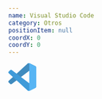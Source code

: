 ```yaml
---
name: Visual Studio Code
category: Otros
positionItem: null
coordX: 0
coordY: 0
---
```


<svg width="56" height="56" viewBox="0 0 56 56" fill="none">
    <path d="M54.0195 5.93206L42.4881 0.348058C41.8368 0.032713 41.1042 -0.0712537 40.3916 0.0505444C39.679 0.172342 39.0217 0.513883 38.5106 1.0279L0.760753 35.6442C-0.254518 36.5755 -0.253201 38.183 0.763387 39.1127L3.84695 41.9319C4.24978 42.3003 4.76808 42.5153 5.312 42.5396C5.85592 42.564 6.39117 42.3961 6.82495 42.0652L52.2844 7.38071C53.8095 6.21725 56 7.31118 56 9.23638V9.10174C56 8.43948 55.8141 7.79068 55.4638 7.22996C55.1134 6.66923 54.6128 6.21935 54.0195 5.93206Z" fill="#0065A9"/>
    <path d="M54.0194 50.0649L42.4879 55.6489C41.8367 55.9642 41.1041 56.0681 40.3915 55.9463C39.6789 55.8245 39.0216 55.483 38.5105 54.9691L0.760631 20.3528C-0.25464 19.4217 -0.253323 17.8139 0.763265 16.8844L3.84683 14.0651C4.24969 13.6967 4.768 13.4818 5.31192 13.4575C5.85584 13.4331 6.39107 13.601 6.82483 13.932L52.2842 48.6162C53.8093 49.7797 55.9999 48.6858 55.9999 46.7604V46.8952C55.9998 47.5575 55.814 48.2063 55.4636 48.767C55.1132 49.3277 54.6126 49.7776 54.0194 50.0649Z" fill="#007ACC"/>
    <path d="M42.4518 55.6533C41.8004 55.9684 41.0677 56.0722 40.3551 55.9503C39.6424 55.8284 38.9851 55.4868 38.4739 54.9728C39.7646 56.2707 41.9718 55.3514 41.9718 53.5153V2.48826C41.9718 0.652235 39.7646 -0.267102 38.4739 1.03101C38.985 0.516945 39.6424 0.175317 40.355 0.0533672C41.0676 -0.068583 41.8003 0.0351697 42.4518 0.350277L53.9812 5.92656C54.5749 6.21369 55.0759 6.66358 55.4265 7.22446C55.7771 7.78533 55.9631 8.43438 55.9631 9.09689V46.9071C55.9631 48.2591 55.1927 49.4917 53.9812 50.0775L42.4518 55.6533Z" fill="#1F9CF0"/>
    <path d="M39.6864 55.7573C40.1318 55.9319 40.608 56.0125 41.0857 55.994C41.5633 55.9756 42.032 55.8585 42.4627 55.65L53.9849 50.0737C54.5784 49.7864 55.0792 49.3365 55.4296 48.7756C55.7801 48.2148 55.966 47.5658 55.9659 46.9034V9.09335C55.966 8.43097 55.7801 7.78202 55.4297 7.22117C55.0793 6.66032 54.5786 6.21035 53.9852 5.92302L42.4625 0.346517C41.8115 0.031478 41.0791 -0.0722403 40.3669 0.0497172C39.6547 0.171675 38.9977 0.513277 38.487 1.02725L16.4289 21.2672L6.82046 13.932C6.38705 13.6011 5.85214 13.4332 5.30853 13.4575C4.76493 13.4818 4.24694 13.6968 3.84444 14.0651L0.762853 16.8844C-0.253296 17.8139 -0.254393 19.4217 0.76022 20.3527L9.09286 27.9984L0.76022 35.6438C-0.254393 36.575 -0.253296 38.1826 0.762853 39.1123L3.84444 41.9315C4.24692 42.2998 4.76489 42.5147 5.30849 42.5391C5.8521 42.5634 6.38703 42.3956 6.82046 42.0648L16.4289 34.7293L38.487 54.969C38.8281 55.3126 39.2366 55.581 39.6864 55.7573ZM41.983 15.2204L25.2457 27.9984L41.983 40.7759V15.2204Z" fill="url(#paint0_linear_114_322)" fill-opacity="0.25"/>
    <defs>
    <linearGradient id="paint0_linear_114_322" x1="2798.29" y1="0" x2="2798.29" y2="5599.66" gradientUnits="userSpaceOnUse">
    <stop stop-color="white"/>
    <stop offset="1" stop-color="white" stop-opacity="0"/>
    </linearGradient>
    </defs>
    </svg>